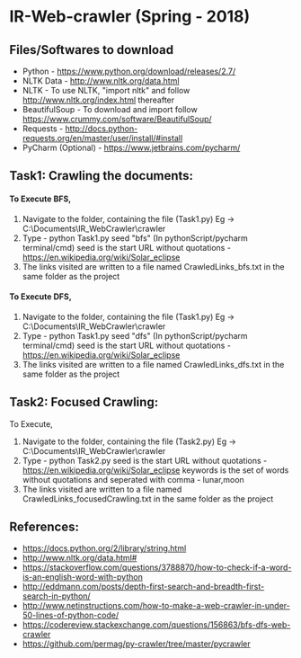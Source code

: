 # IR-Web-crawler (Spring - 2018)

## Files/Softwares to download
* Python - https://www.python.org/download/releases/2.7/
* NLTK Data - http://www.nltk.org/data.html
* NLTK - To use NLTK, "import nltk" and follow http://www.nltk.org/index.html thereafter
* BeautifulSoup - To download and import follow https://www.crummy.com/software/BeautifulSoup/
* Requests - http://docs.python-requests.org/en/master/user/install/#install
* PyCharm (Optional) - https://www.jetbrains.com/pycharm/

## Task1: Crawling the documents:

#### To Execute BFS, 
1) Navigate to the folder, containing the file (Task1.py)
   Eg -> C:\Documents\IR_WebCrawler\crawler
2) Type - python Task1.py seed "bfs" (In pythonScript/pycharm terminal/cmd)
   seed is the start URL without quotations - https://en.wikipedia.org/wiki/Solar_eclipse
3) The links visited are written to a file named CrawledLinks_bfs.txt in the same folder as the project

#### To Execute DFS, 
1) Navigate to the folder, containing the file (Task1.py)
   Eg -> C:\Documents\IR_WebCrawler\crawler
2) Type - python Task1.py seed "dfs" (In pythonScript/pycharm terminal/cmd)
   seed is the start URL without quotations - https://en.wikipedia.org/wiki/Solar_eclipse
3) The links visited are written to a file named CrawledLinks_dfs.txt in the same folder as the project

## Task2: Focused Crawling:

To Execute, 
1) Navigate to the folder, containing the file (Task2.py)
   Eg -> C:\Documents\IR_WebCrawler\crawler
2) Type - python Task2.py
   seed is the start URL without quotations - https://en.wikipedia.org/wiki/Solar_eclipse
   keywords is the set of words without quotations and seperated with comma - lunar,moon
3) The links visited are written to a file named CrawledLinks_focusedCrawling.txt in the same folder as the project

## References:
* https://docs.python.org/2/library/string.html
* http://www.nltk.org/data.html#
* https://stackoverflow.com/questions/3788870/how-to-check-if-a-word-is-an-english-word-with-python
* http://eddmann.com/posts/depth-first-search-and-breadth-first-search-in-python/
* http://www.netinstructions.com/how-to-make-a-web-crawler-in-under-50-lines-of-python-code/
* https://codereview.stackexchange.com/questions/156863/bfs-dfs-web-crawler
* https://github.com/permag/py-crawler/tree/master/pycrawler









